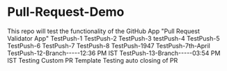 # Pull-Request-Demo
This repo will test the functionality of the GitHub App "Pull Request Validator App"
TestPush-1
TestPush-2
TestPush-3
testPush-4
TestPush-5
TestPush-6
TestPush-7
TestPush-8
TestPush-1947
TestPush-7th-April
TestPush-12-Branch-----12:36 PM IST
TestPush-13-Branch-----03:54 PM IST
Testing Custom PR Template
Testing auto closing of PR
